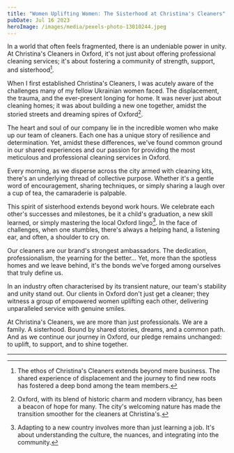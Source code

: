 ```yaml
---
title: "Women Uplifting Women: The Sisterhood at Christina's Cleaners"
pubDate: Jul 16 2023
heroImage: /images/media/pexels-photo-13010244.jpeg
---
```

In a world that often feels fragmented, there is an undeniable power in unity. At Christina's Cleaners in Oxford, it's not just about offering professional cleaning services; it's about fostering a community of strength, support, and sisterhood[^1^].

When I first established Christina's Cleaners, I was acutely aware of the challenges many of my fellow Ukrainian women faced. The displacement, the trauma, and the ever-present longing for home. It was never just about cleaning homes; it was about building a new one together, amidst the storied streets and dreaming spires of Oxford[^2^].

The heart and soul of our company lie in the incredible women who make up our team of cleaners. Each one has a unique story of resilience and determination. Yet, amidst these differences, we've found common ground in our shared experiences and our passion for providing the most meticulous and professional cleaning services in Oxford.

Every morning, as we disperse across the city armed with cleaning kits, there's an underlying thread of collective purpose. Whether it's a gentle word of encouragement, sharing techniques, or simply sharing a laugh over a cup of tea, the camaraderie is palpable.

This spirit of sisterhood extends beyond work hours. We celebrate each other's successes and milestones, be it a child's graduation, a new skill learned, or simply mastering the local Oxford lingo[^3^]. In the face of challenges, when one stumbles, there's always a helping hand, a listening ear, and often, a shoulder to cry on.

Our cleaners are our brand's strongest ambassadors. The dedication, professionalism, the yearning for the better... Yet, more than the spotless homes and we leave behind, it's the bonds we've forged among ourselves that truly define us.

In an industry often characterised by its transient nature, our team's stability and unity stand out. Our clients in Oxford don't just get a cleaner; they witness a group of empowered women uplifting each other, delivering unparalleled service with genuine smiles.

At Christina's Cleaners, we are more than just professionals. We are a family. A sisterhood. Bound by shared stories, dreams, and a common path. And as we continue our journey in Oxford, our pledge remains unchanged: to uplift, to support, and to shine together.

---

[^1^]: The ethos of Christina's Cleaners extends beyond mere business. The shared experience of displacement and the journey to find new roots has fostered a deep bond among the team members.

[^2^]: Oxford, with its blend of historic charm and modern vibrancy, has been a beacon of hope for many. The city's welcoming nature has made the transition smoother for the cleaners at Christina's.

[^3^]: Adapting to a new country involves more than just learning a job. It's about understanding the culture, the nuances, and integrating into the community.